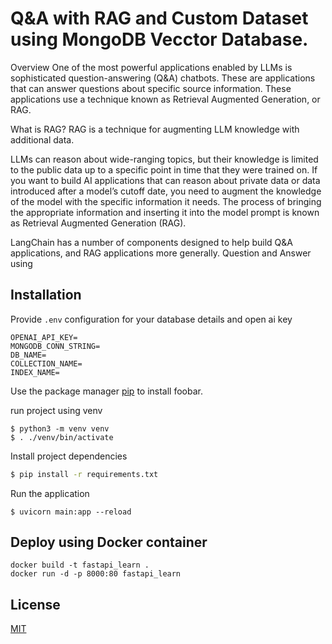 # Q&A with RAG and Custom Dataset using MongoDB Vecctor Database.

Overview
One of the most powerful applications enabled by LLMs is sophisticated question-answering (Q&A) chatbots. These are applications that can answer questions about specific source information. These applications use a technique known as Retrieval Augmented Generation, or RAG.

What is RAG?
RAG is a technique for augmenting LLM knowledge with additional data.

LLMs can reason about wide-ranging topics, but their knowledge is limited to the public data up to a specific point in time that they were trained on. If you want to build AI applications that can reason about private data or data introduced after a model’s cutoff date, you need to augment the knowledge of the model with the specific information it needs. The process of bringing the appropriate information and inserting it into the model prompt is known as Retrieval Augmented Generation (RAG).

LangChain has a number of components designed to help build Q&A applications, and RAG applications more generally.
Question and Answer using

## Installation

Provide `.env` configuration for your database details and open ai key

```
OPENAI_API_KEY=
MONGODB_CONN_STRING=
DB_NAME=
COLLECTION_NAME=
INDEX_NAME=
```

Use the package manager [pip](https://pip.pypa.io/en/stable/) to install foobar.

run project using venv

```
$ python3 -m venv venv
$ . ./venv/bin/activate
```

Install project dependencies

```bash
$ pip install -r requirements.txt
```

Run the application

```
$ uvicorn main:app --reload
```

## Deploy using Docker container

```
docker build -t fastapi_learn .
docker run -d -p 8000:80 fastapi_learn
```

## License

[MIT](https://choosealicense.com/licenses/mit/)
